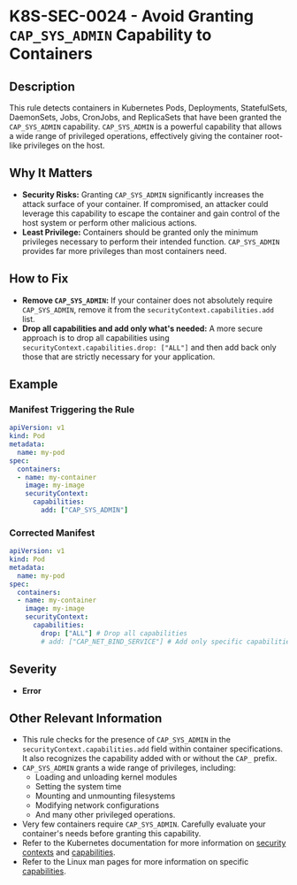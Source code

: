 # K8S-SEC-0024 - Avoid Granting `CAP_SYS_ADMIN` Capability to Containers

## Description

This rule detects containers in Kubernetes Pods, Deployments, StatefulSets, DaemonSets, Jobs, CronJobs, and ReplicaSets that have been granted the `CAP_SYS_ADMIN` capability. `CAP_SYS_ADMIN` is a powerful capability that allows a wide range of privileged operations, effectively giving the container root-like privileges on the host.

## Why It Matters

-   **Security Risks:** Granting `CAP_SYS_ADMIN` significantly increases the attack surface of your container. If compromised, an attacker could leverage this capability to escape the container and gain control of the host system or perform other malicious actions.
-   **Least Privilege:** Containers should be granted only the minimum privileges necessary to perform their intended function. `CAP_SYS_ADMIN` provides far more privileges than most containers need.

## How to Fix

-   **Remove `CAP_SYS_ADMIN`:** If your container does not absolutely require `CAP_SYS_ADMIN`, remove it from the `securityContext.capabilities.add` list.
-   **Drop all capabilities and add only what's needed:** A more secure approach is to drop all capabilities using `securityContext.capabilities.drop: ["ALL"]` and then add back only those that are strictly necessary for your application.

## Example

### Manifest Triggering the Rule

```yaml
apiVersion: v1
kind: Pod
metadata:
  name: my-pod
spec:
  containers:
  - name: my-container
    image: my-image
    securityContext:
      capabilities:
        add: ["CAP_SYS_ADMIN"]
```

### Corrected Manifest

```yaml
apiVersion: v1
kind: Pod
metadata:
  name: my-pod
spec:
  containers:
  - name: my-container
    image: my-image
    securityContext:
      capabilities:
        drop: ["ALL"] # Drop all capabilities
        # add: ["CAP_NET_BIND_SERVICE"] # Add only specific capabilities if needed
```

## Severity

  - **Error**

## Other Relevant Information

-   This rule checks for the presence of `CAP_SYS_ADMIN` in the `securityContext.capabilities.add` field within container specifications. It also recognizes the capability added with or without the `CAP_` prefix.
-   `CAP_SYS_ADMIN` grants a wide range of privileges, including:
    -   Loading and unloading kernel modules
    -   Setting the system time
    -   Mounting and unmounting filesystems
    -   Modifying network configurations
    -   And many other privileged operations.
-   Very few containers require `CAP_SYS_ADMIN`. Carefully evaluate your container's needs before granting this capability.
-   Refer to the Kubernetes documentation for more information on [security contexts](https://kubernetes.io/docs/tasks/configure-pod-container/security-context/) and [capabilities](https://kubernetes.io/docs/tasks/configure-pod-container/security-context/#set-capabilities-for-a-container).
-   Refer to the Linux man pages for more information on specific [capabilities](https://man7.org/linux/man-pages/man7/capabilities.7.html).
